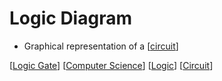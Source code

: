 # Logic Diagram

- Graphical representation of a [[circuit]]

[[Logic Gate]] [[Computer Science]] [[Logic]] [[Circuit]]

[//begin]: # "Autogenerated link references for markdown compatibility"
[circuit]: circuit "Circuit"
[Logic Gate]: logic-gate "Logic Gates"
[Computer Science]: computer-science "Computer Science"
[Logic]: logic "Logic"
[Circuit]: circuit "Circuit"
[//end]: # "Autogenerated link references"